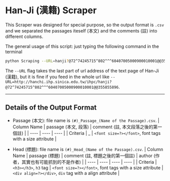 # Han-Ji (漢籍) Scraper
This Scraper was designed for special purpose, so the output format is `.csv`
and we separated the passages iteself (本文) and the comments (註) into different columns.

The general usage of this script: just typing the following command in the terminal
```bash
python Scraping --URL=hanji?@72^74245715^802^^^60407005000900010001@@355855896
```
The `--URL` flag takes the last part of url address of the text page of Han-Ji (漢籍), 
but it is fine if you feed in the whole url like `--URL=http://hanchi.ihp.sinica.edu.tw/ihpc/hanji?@72^74245715^802^^^60407005000900010001@@355855896`.

----
## Details of the Output Format
- Passage (本文): file name is `(#)_Passage_(Name of the Passage).csv`.
| Column Name | passage (本文, 段落) | comment (註, 本文段落之後的第一個註) |
| ---- | ----    | ----    |
| Criteria    | _ | `<font size=?></font>`, font tags with a size attribute |

- Head (標題): file name is `(#)_Head_(Name of the Passage).csv`.
| Column Name | passage (標題) | comment (註, 標題之後的第一個註) | author (作者，其實也有可能抓到的不是作者) |
| ---- | ----    | ----    | ---- |
| Criteria    | `<h3></h3>`, `h3` tag | `<font size=?></font>`, font tags with a size attribute | `<div align=?></div>`, `div` tag with a align attribute |
